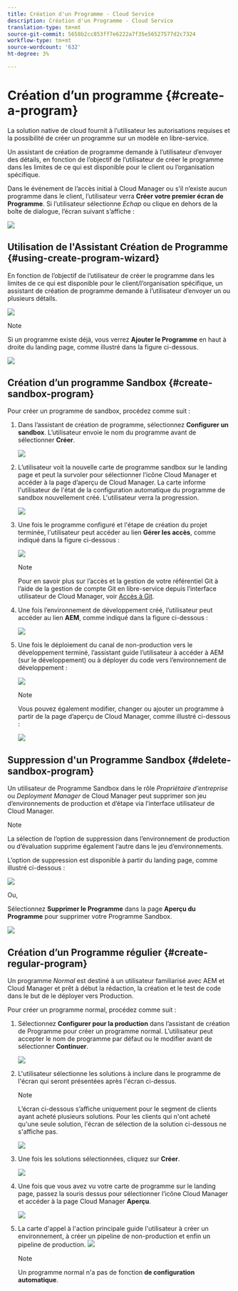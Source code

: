 ```yaml
---
title: Création d'un Programme - Cloud Service
description: Création d'un Programme - Cloud Service
translation-type: tm+mt
source-git-commit: 5658b2cc853ff7e6222a7f35e56527577d2c7324
workflow-type: tm+mt
source-wordcount: '632'
ht-degree: 3%

---
```



# Création d’un programme {#create-a-program}

La solution native de cloud fournit à l’utilisateur les autorisations requises et la possibilité de créer un programme sur un modèle en libre-service.

Un assistant de création de programme demande à l’utilisateur d’envoyer des détails, en fonction de l’objectif de l’utilisateur de créer le programme dans les limites de ce qui est disponible pour le client ou l’organisation spécifique.

Dans le événement de l’accès initial à Cloud Manager ou s’il n’existe aucun programme dans le client, l’utilisateur verra **Créer votre premier écran de Programme**. Si l’utilisateur sélectionne *Echap* ou clique en dehors de la boîte de dialogue, l’écran suivant s’affiche :

![](assets/create-program1.png)


## Utilisation de l&#39;Assistant Création de Programme {#using-create-program-wizard}

En fonction de l’objectif de l’utilisateur de créer le programme dans les limites de ce qui est disponible pour le client/l’organisation spécifique, un assistant de création de programme demande à l’utilisateur d’envoyer un ou plusieurs détails.

![](assets/create-sandbox.png)

>[!NOTE]
>Si un programme existe déjà, vous verrez **Ajouter le Programme** en haut à droite du landing page, comme illustré dans la figure ci-dessous.

![](assets/create-program-add.png)

## Création d’un programme Sandbox {#create-sandbox-program}

Pour créer un programme de sandbox, procédez comme suit :

1. Dans l’assistant de création de programme, sélectionnez **Configurer un sandbox**. L’utilisateur envoie le nom du programme avant de sélectionner **Créer**.

   ![](assets/create-sandbox.png)

1. L’utilisateur voit la nouvelle carte de programme sandbox sur le landing page et peut la survoler pour sélectionner l’icône Cloud Manager et accéder à la page d’aperçu de Cloud Manager. La carte informe l&#39;utilisateur de l&#39;état de la configuration automatique du programme de sandbox nouvellement créé. L&#39;utilisateur verra la progression.

   ![](assets/program-create-setupdemo2.png)

1. Une fois le programme configuré et l&#39;étape de création du projet terminée, l&#39;utilisateur peut accéder au lien **Gérer les accès**, comme indiqué dans la figure ci-dessous :

   ![](assets/create-program4.png)

   >[!NOTE]
   >
   >Pour en savoir plus sur l’accès et la gestion de votre référentiel Git à l’aide de la gestion de compte Git en libre-service depuis l’interface utilisateur de Cloud Manager, voir [Accès à Git](/help/implementing/cloud-manager/accessing-git.md).


1. Une fois l’environnement de développement créé, l’utilisateur peut accéder au lien **AEM**, comme indiqué dans la figure ci-dessous :

   ![](assets/create-program-5.png)

1. Une fois le déploiement du canal de non-production vers le développement terminé, l’assistant guide l’utilisateur à accéder à AEM (sur le développement) ou à déployer du code vers l’environnement de développement :

   ![](assets/create-program-setup-deploy.png)

   >[!NOTE]
   >Vous pouvez également modifier, changer ou ajouter un programme à partir de la page d’aperçu de Cloud Manager, comme illustré ci-dessous :

   ![](assets/create-program-a1.png)

## Suppression d&#39;un Programme Sandbox {#delete-sandbox-program}

Un utilisateur de Programme Sandbox dans le rôle *Propriétaire d’entreprise* ou *Deployment Manager* de Cloud Manager peut supprimer son jeu d’environnements de production et d’étape via l’interface utilisateur de Cloud Manager.

>[!NOTE]
>La sélection de l’option de suppression dans l’environnement de production ou d’évaluation supprime également l’autre dans le jeu d’environnements.

L’option de suppression est disponible à partir du landing page, comme illustré ci-dessous :

![](assets/delete-sandbox1.png)

Ou,

Sélectionnez **Supprimer le Programme** dans la page **Aperçu du Programme** pour supprimer votre Programme Sandbox.

![](assets/delete-sandbox2.png)


## Création d’un Programme régulier {#create-regular-program}

Un programme *Normal* est destiné à un utilisateur familiarisé avec AEM et Cloud Manager et prêt à début la rédaction, la création et le test de code dans le but de le déployer vers Production.

Pour créer un programme normal, procédez comme suit :

1. Sélectionnez **Configurer pour la production** dans l’assistant de création de Programme pour créer un programme normal. L’utilisateur peut accepter le nom de programme par défaut ou le modifier avant de sélectionner **Continuer**.

   ![](assets/create-prod1.png)

1. L&#39;utilisateur sélectionne les solutions à inclure dans le programme de l&#39;écran qui seront présentées après l&#39;écran ci-dessus.



   >[!NOTE]
   >
   >L’écran ci-dessous s’affiche uniquement pour le segment de clients ayant acheté plusieurs solutions. Pour les clients qui n&#39;ont acheté qu&#39;une seule solution, l&#39;écran de sélection de la solution ci-dessous ne s&#39;affiche pas.

   ![](assets/set-up-prod2.png)

1. Une fois les solutions sélectionnées, cliquez sur **Créer**.

   ![](assets/set-up-prod3.png)

1. Une fois que vous avez vu votre carte de programme sur le landing page, passez la souris dessus pour sélectionner l’icône Cloud Manager et accéder à la page Cloud Manager **Aperçu**.

   ![](assets/set-up-prod4.png)

1. La carte d&#39;appel à l&#39;action principale guide l&#39;utilisateur à créer un environnement, à créer un pipeline de non-production et enfin un pipeline de production.
   ![](assets/set-up-prod5.png)


   >[!NOTE]
   >
   >Un programme normal n&#39;a pas de fonction **de configuration automatique**.





